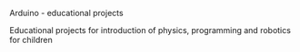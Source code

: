 
Arduino - educational projects

Educational projects for introduction of physics, programming and robotics for children

